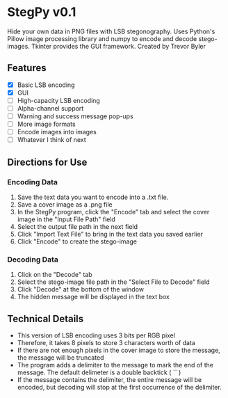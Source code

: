 ﻿# StegPy v0.1

Hide your own data in PNG files with LSB stegonography. Uses Python's Pillow image processing library and numpy to encode and decode stego-images. Tkinter provides the GUI framework.
Created by Trevor Byler

## Features

- [x] Basic LSB encoding
- [x] GUI
- [ ] High-capacity LSB encoding
- [ ] Alpha-channel support
- [ ] Warning and success message pop-ups
- [ ] More image formats
- [ ] Encode images into images
- [ ] Whatever I think of next

## Directions for Use

### Encoding Data

1.  Save the text data you want to encode into a .txt file.
2.  Save a cover image as a .png file
3.  In the StegPy program, click the "Encode" tab and select the cover image in the "Input File Path" field
4.  Select the output file path in the next field
5.  Click "Import Text File" to bring in the text data you saved earlier
6.  Click "Encode" to create the stego-image

### Decoding Data

1.  Click on the "Decode" tab
2.  Select the stego-image file path in the "Select File to Decode" field
3.  Click "Decode" at the bottom of the window
4.  The hidden message will be displayed in the text box

## Technical Details

- This version of LSB encoding uses 3 bits per RGB pixel
- Therefore, it takes 8 pixels to store 3 characters worth of data
- If there are not enough pixels in the cover image to store the message, the message will be truncated
- The program adds a delimiter to the message to mark the end of the message. The default delimeter is a double backtick ( `` )
- If the message contains the delimiter, the entire message will be encoded, but decoding will stop at the first occurrence of the delimiter.
